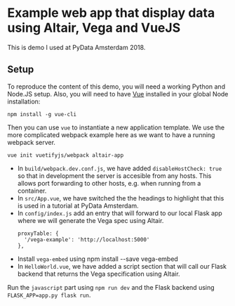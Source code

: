 Example web app that display data using Altair, Vega and VueJS
==============================================================

This is demo I used at PyData Amsterdam 2018.

Setup
-----

To reproduce the content of this demo, you will need a working Python and
Node.JS setup. Also, you will need to have [Vue](https://vuejs.org/) installed
in your global Node installation:

```
npm install -g vue-cli
```

Then you can use `vue` to instantiate a new application template. We use the
more complicated webpack example here as we want to have a running webpack
server.

```
vue init vuetifyjs/webpack altair-app
```

 * In `build/webpack.dev.conf.js`, we have added `disableHostCheck: true` so that
   in development the server is accesible from any hosts. This allows port
   forwarding to other hosts, e.g. when running from a container.
 * In `src/App.vue`, we have switched the the headings to highlight that this is
   used in a tutorial at PyData Amsterdam.
 * In `config/index.js` add an entry that will forward to our local Flask app
   where we will generate the Vega spec using Altair.
   ```
   proxyTable: {
     '/vega-example': 'http://localhost:5000'
   },
   ```
 * Install `vega-embed` using npm install --save vega-embed
 * In `HelloWorld.vue`, we have added a script section that will call our Flask
   backend that returns the Vega specification using Altair.

Run the `javascript` part using `npm run dev` and the Flask backend using
`FLASK_APP=app.py flask run`.
